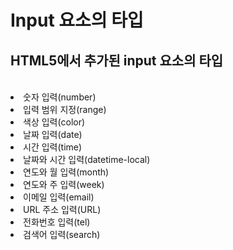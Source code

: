<h1>Input 요소의 타입</h1>
<h2>HTML5에서 추가된 input 요소의 타입</h2>
<br>
<li>숫자 입력(number)</li>
<li>입력 범위 지정(range)</li>
<li>색상 입력(color)</li>
<li>날짜 입력(date)</li>
<li>시간 입력(time)</li>
<li>날짜와 시간 입력(datetime-local)</li>
<li>연도와 월 입력(month)</li>
<li>연도와 주 입력(week)</li>
<li>이메일 입력(email)</li>
<li>URL 주소 입력(URL)</li>
<li>전화번호 입력(tel)</li>
<li>검색어 입력(search)</li>

<blockquote>
  <h3>
